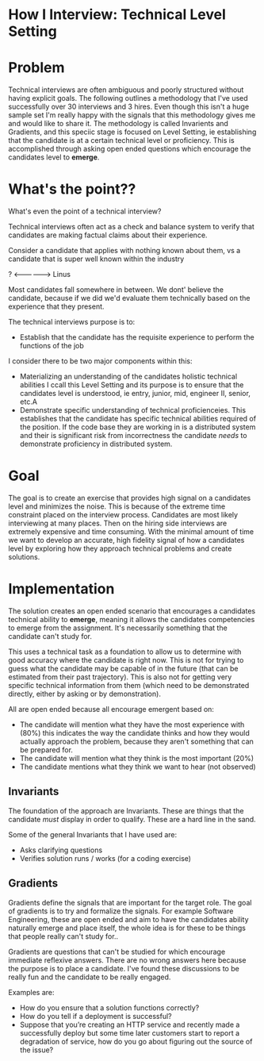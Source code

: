 # How I Interview: Technical Level Setting



# Problem

Technical interviews are often ambiguous and poorly structured without having explicit goals.  The following outlines a methodology that I've used successfully over 30 interviews and 3 hires.  Even though this isn't a huge sample set I'm really happy with the signals that this methodology gives me and would like to share it. The methodology is called Invarients and Gradients, and this speciic stage is focused on Level Setting, ie establishing that the candidate is at a certain technical level or proficiency.  This is accomplished through asking open ended questions which encourage the candidates level to **emerge**.


# What's the point??

What's even the point of a technical interview? 

Technical interviews often act as a check and balance system to verify that candidates are making factual claims about their experience.  

Consider a candidate that applies with nothing known about them, vs a candidate that is super well known within the industry

? <------> Linus


Most candidates fall somewhere in between.  We dont' believe the candidate, because if we did we'd evaluate them technically based on the experience that they present.

The technical interviews purpose is to:

- Establish that the candidate has the requisite experience to perform the functions of the job

I consider there to be two major components within this:

- Materializing an understanding of the candidates holistic technical abilities I ccall this Level Setting and its purpose is to ensure that the candidates level is understood, ie entry, junior, mid, engineer II, senior, etc.A
- Demonstrate specific understanding of technical proficienceies.  This establishes that the candidate has specific technical abilities required of the position. If the code base they are working in is a distributed system and their is significant risk from incorrectness the candidate *needs* to demonstrate proficiency in distributed system.  

# Goal 

The goal is to create an exercise that provides high signal on a candidates level and minimizes the noise. This is because of the extreme time constraint placed on the interview process.  Candidates are most likely interviewing at many places.  Then on the hiring side interviews are extremely expensive and time consuming.  With the minimal amount of time we want to develop an accurate, high fidelity signal of how a candidates level by exploring how they approach technical problems and create solutions.

# Implementation

 The solution creates an open ended scenario that encourages a candidates technical ability to **emerge**, meaning it allows the candidates competencies to emerge from the assignment.  It's necessarily something that the candidate can't study for.
 
 This uses a technical task as a foundation to allow us to determine with good accuracy where the candidate is right now.  This is not for trying to guess what the candidate may be capable of in the future (that can be estimated from their past trajectory).  This is also not for getting very specific technical information from them (which need to be demonstrated directly, either by asking or by demonstration).

 All are open ended because all encourage emergent based on:
- The candidate will mention what they have the most experience with (80%) this indicates the way the candidate thinks and how they would actually approach the problem, because they aren't something that can be prepared for.
- The candidate will mention what they think is the most important (20%)
- The candidate mentions what they think we want to hear (not observed)

## Invariants

The foundation of the approach are Invariants.  These are things that the candidate *must* display in order to qualify.  These are a hard line in the sand.

Some of the general Invariants that I have used are:
- Asks clarifying questions
- Verifies solution runs / works (for a coding exercise)


## Gradients 

Gradients define the signals that are important for the target role. The goal of gradients is to try and formalize the signals.    For example Software Engineering, these are open ended and aim to have the candidates ability naturally emerge and place itself, the whole idea is for these to be things that people really can't study for..

Gradients are questions that can't be studied for which encourage immediate reflexive answers.  There are no wrong answers here because the purpose is to place a candidate.  I've found these discussions to be really fun and the candidate to be really engaged.

Examples are:

- How do you ensure that a solution functions correctly?
- How do you tell if a deployment is successful?
- Suppose that you’re creating an HTTP service and recently made a successfully deploy but some time later customers start to report a degradation of service, how do you go about figuring out the source of the issue? 


